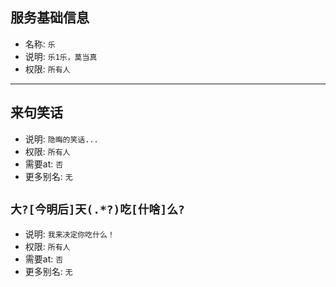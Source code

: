 ## 服务基础信息

- 名称: `乐`
- 说明: `乐1乐，莫当真`
- 权限: `所有人`

---

## 来句笑话

- 说明: `隐晦的笑话...`
- 权限: `所有人`
- 需要at: `否`
- 更多别名: `无`

## `大?[今明后]天(.*?)吃[什啥]么?`

- 说明: `我来决定你吃什么！`
- 权限: `所有人`
- 需要at: `否`
- 更多别名: `无`
